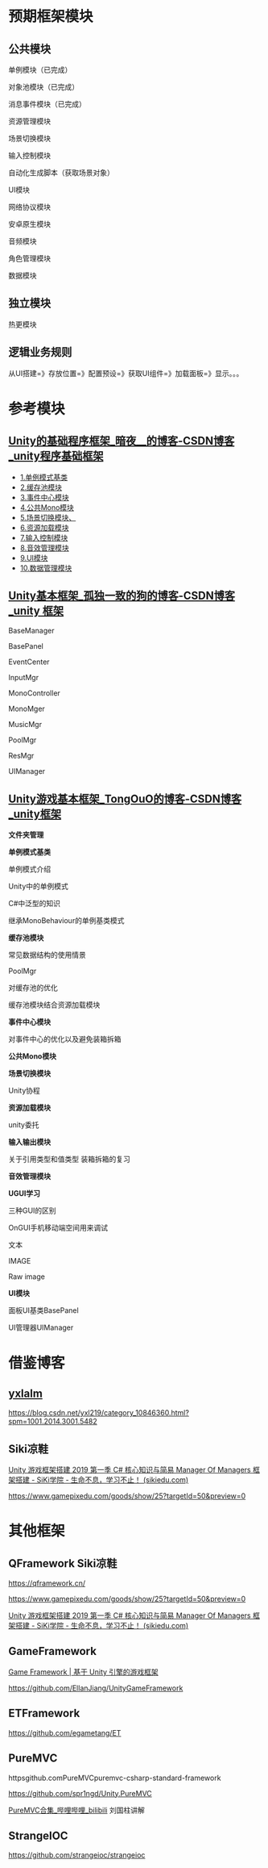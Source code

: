 # 预期框架模块

## 公共模块

单例模块（已完成）

对象池模块（已完成）

消息事件模块（已完成）

资源管理模块

场景切换模块

输入控制模块

自动化生成脚本（获取场景对象）

UI模块

网络协议模块

安卓原生模块

音频模块

角色管理模块

数据模块

## 独立模块

热更模块

## 逻辑业务规则

从UI搭建=》存放位置=》配置预设=》获取UI组件=》加载面板=》显示。。。



# 参考模块

## [ Unity的基础程序框架_暗夜__的博客-CSDN博客_unity程序基础框架](https://blog.csdn.net/qq_41860752/article/details/115795540)

- [1.单例模式基类](https://blog.csdn.net/qq_41860752/article/details/115795540#1_19)
- [2.缓存池模块](https://blog.csdn.net/qq_41860752/article/details/115795540#2_96)
- [3.事件中心模块](https://blog.csdn.net/qq_41860752/article/details/115795540#3_234)
- [4.公共Mono模块](https://blog.csdn.net/qq_41860752/article/details/115795540#4Mono_367)
- [5.场景切换模块、](https://blog.csdn.net/qq_41860752/article/details/115795540#5_445)
- [6.资源加载模块](https://blog.csdn.net/qq_41860752/article/details/115795540#6_501)
- [7.输入控制模块](https://blog.csdn.net/qq_41860752/article/details/115795540#7_554)
- [8.音效管理模块](https://blog.csdn.net/qq_41860752/article/details/115795540#8_666)
- [9.UI模块](https://blog.csdn.net/qq_41860752/article/details/115795540#9UI_811)
- [10.数据管理模块](https://blog.csdn.net/qq_41860752/article/details/115795540#10_1036)



## [ Unity基本框架_孤独一致的狗的博客-CSDN博客_unity 框架](https://blog.csdn.net/qq_45630579/article/details/116069919?ops_request_misc=%7B%22request%5Fid%22%3A%22165684468516781685398592%22%2C%22scm%22%3A%2220140713.130102334..%22%7D&request_id=165684468516781685398592&biz_)

BaseManager

BasePanel

EventCenter

InputMgr

MonoController

MonoMger

MusicMgr

PoolMgr

ResMgr

UIManager



## [Unity游戏基本框架_TongOuO的博客-CSDN博客_unity框架](https://blog.csdn.net/TongOuO/article/details/122764529)

**文件夹管理**

**单例模式基类**

单例模式介绍

Unity中的单例模式

C#中泛型的知识

继承MonoBehaviour的单例基类模式

**缓存池模块**

常见数据结构的使用情景

PoolMgr

对缓存池的优化

缓存池模块结合资源加载模块

**事件中心模块**

对事件中心的优化以及避免装箱拆箱

**公共Mono模块**

**场景切换模块**

Unity协程

**资源加载模块**

unity委托

**输入输出模块**

关于引用类型和值类型 装箱拆箱的复习

**音效管理模块**

**UGUI学习**

三种GUI的区别

OnGUI手机移动端空间用来调试

文本

IMAGE

Raw image

**UI模块**

面板UI基类BasePanel

UI管理器UIManager



# 借鉴博客

## [yxlalm](https://blog.csdn.net/yxl219)

https://blog.csdn.net/yxl219/category_10846360.html?spm=1001.2014.3001.5482



## Siki凉鞋

[Unity 游戏框架搭建 2019 第一季 C# 核心知识与简易 Manager Of Managers 框架搭建 - SiKi学院 - 生命不息，学习不止！ (sikiedu.com)](https://www.sikiedu.com/course/320)

https://www.gamepixedu.com/goods/show/25?targetId=50&preview=0



# 其他框架

## **QFramework Siki凉鞋**

https://qframework.cn/

https://www.gamepixedu.com/goods/show/25?targetId=50&preview=0

[Unity 游戏框架搭建 2019 第一季 C# 核心知识与简易 Manager Of Managers 框架搭建 - SiKi学院 - 生命不息，学习不止！ (sikiedu.com)](https://www.sikiedu.com/course/319/tasks)

## **GameFramework**

[Game Framework | 基于 Unity 引擎的游戏框架](https://gameframework.cn/)

https://github.com/EllanJiang/UnityGameFramework

## **ETFramework**

https://github.com/egametang/ET

## **PureMVC**

httpsgithub.comPureMVCpuremvc-csharp-standard-framework

https://github.com/spr1ngd/Unity.PureMVC

[PureMVC合集_哔哩哔哩_bilibili](https://www.bilibili.com/video/BV1vN411o7hF?spm_id_from=333.337.search-card.all.click&vd_source=fe7627d6c5a4faecc59973a67eb112b3) 刘国柱讲解

## **StrangeIOC**

https://github.com/strangeioc/strangeioc
